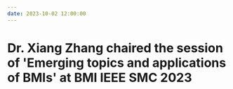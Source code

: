 ```yaml
---
date: 2023-10-02 12:00:00
---
```


# Dr. Xiang Zhang chaired the session of 'Emerging topics and applications of BMIs' at BMI IEEE SMC 2023

<!-- more -->

